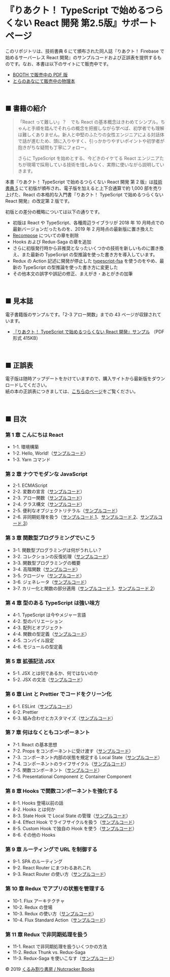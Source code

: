 # 『りあクト！ TypeScript で始めるつらくない React 開発 第2.5版』サポートページ

このリポジトリは、技術書典 6 にて頒布された同人誌『りあクト！ Firebase で始めるサーバーレス React 開発』のサンプルコードおよび正誤表を提供するものです。なお、本書は以下のサイトにて販売中です。

- [BOOTH で販売中の PDF 版](https://booth.pm/ja/items/1312652)
- [とらのあなにて販売中の物理本](https://ec.toranoana.shop/tora/ec/item/040030721457/)

<br />

## ■ 書籍の紹介

> 「React って難しい」？　でも React の基本概念はきわめてシンプル。ちゃんと手順を踏んでそれらの概念を把握しながら学べば、初学者でも理解は難しくありません。新人と中堅のふたりの女性エンジニアによる対話体で話が進むため、頭に入りやすく、引っかかりやすいポイントや初学者が抱きがちな疑問も丁寧にフォロー。
>
> さらに TypeScript を始めとする、今どきのイケてる React エンジニアたちが現場で採用している技術を惜しみなく、実際に使いながら説明していきます。

本書『りあクト！ TypeScript で始めるつらくない React 開発 第 2 版』は[技術書典 5](https://techbookfest.org/event/tbf05) にて初版が頒布され、電子版を加えると上下合通算で約 1,000 部を売り上げた、React の本格的な入門書『りあクト！ TypeScript で始めるつらくない React 開発』の改定第 2 版です。

初版との差分の概略については以下の通りです。

- 初版は React や TypeScript、各種周辺ライブラリが 2018 年 10 月時点での最新バージョンだったものを、2019 年 2 月時点の最新版に置き換えた
- [Recompose](https://github.com/acdlite/recompose) についての章を削除
- Hooks および Redux-Saga の章を追加
- さらに初版発行時から非推奨となったいくつかの技術を新しいものに置き換え、また最新の TypeScript の型推論を使った書き方を導入しています。
- Redux の Action 記述に開発が停止した [typescript-fsa](https://github.com/aikoven/typescript-fsa) を使うのをやめ、最新の TypeScript の型推論を使った書き方に変更した
- その他本文の誤字や誤記の修正、まえがき・あとがきの加筆

<br />

## ■ 見本誌

電子書籍版のサンプルです。「2-3 アロー関数」までの 43 ページが収録されています。

- [『りあクト！ TypeScript で始めるつらくない React 開発』サンプル](https://github.com/oukayuka/ReactBeginnersBook/blob/master/SampleBook.pdf) （PDF 形式 415KB）

<br />

## ■ 正誤表

電子版は随時アップデートをかけていますので、購入サイトから最新版をダウンロードしてください。  
紙の本の正誤表につきましては、[こちらのページ](./errata.md)をご覧ください。

<br />

## ■ 目次

### 第 1 章 こんにちは React

- 1-1. 環境構築
- 1-2. Hello, World!（[サンプルコード](https://github.com/oukayuka/ReactBeginnersBook-2.0/tree/master/01-hello/02-hello)）
- 1-3. Yarn コマンド

### 第 2 章 ナウでモダンな JavaScript

- 2-1. ECMAScript
- 2-2. 変数の宣言（[サンプルコード](https://github.com/oukayuka/ReactBeginnersBook-2.0/blob/master/02-javascript/02-var.js)）
- 2-3. アロー関数（[サンプルコード](https://github.com/oukayuka/ReactBeginnersBook-2.0/blob/master/02-javascript/03-arrow.js)）
- 2-4. クラス構文（[サンプルコード](https://github.com/oukayuka/ReactBeginnersBook-2.0/blob/master/02-javascript/04-class.js)）
- 2-5. 便利なオブジェクトリテラル（[サンプルコード](https://github.com/oukayuka/ReactBeginnersBook-2.0/blob/master/02-javascript/05-spread.js)）
- 2-6. 非同期処理を扱う（[サンプルコード 1](https://github.com/oukayuka/ReactBeginnersBook-2.0/blob/master/02-javascript/06-async.js)、[サンプルコード 2](https://github.com/oukayuka/ReactBeginnersBook-2.0/blob/master/02-javascript/06-promise.js)、[サンプルコード 3](https://github.com/oukayuka/ReactBeginnersBook-2.0/blob/master/02-javascript/06-wakeup.js)）

### 第 3 章 関数型プログラミングでいこう

- 3-1. 関数型プログラミングは何がうれしい？
- 3-2. コレクションの反復処理（[サンプルコード](https://github.com/oukayuka/ReactBeginnersBook-2.0/blob/master/03-fp/02-collection.js)）
- 3-3. 関数型プログラミングの概要
- 3-4. 高階関数（[サンプルコード](https://github.com/oukayuka/ReactBeginnersBook-2.0/blob/master/03-fp/04-hof.js)）
- 3-5. クロージャ（[サンプルコード](https://github.com/oukayuka/ReactBeginnersBook-2.0/blob/master/03-fp/05-closure.js)）
- 3-6. ジェネレータ（[サンプルコード](https://github.com/oukayuka/ReactBeginnersBook-2.0/blob/master/03-fp/06-generator.js)）
- 3-7. カリー化と関数の部分適用（[サンプルコード 1](https://github.com/oukayuka/ReactBeginnersBook-2.0/blob/master/03-fp/07-curried.js)、[サンプルコード 2](https://github.com/oukayuka/ReactBeginnersBook-2.0/blob/master/03-fp/07-partial.js)）

### 第 4 章 型のある TypeScript は強い味方

- 4-1. TypeScript は今やメジャー言語
- 4-2. 型のバリエーション
- 4-3. 配列とオブジェクト
- 4-4. 関数の型定義（[サンプルコード](https://github.com/oukayuka/ReactBeginnersBook-2.0/tree/master/04-typescript/04-never.ts)）
- 4-5. コンパイル設定
- 4-6. モジュールの型定義

### 第 5 章 拡張記法 JSX

- 5-1. JSX とは何であるか、何ではないのか
- 5-2. JSX の文法（[サンプルコード](https://github.com/oukayuka/ReactBeginnersBook-2.0/tree/master/05-jsx/02-jsx)）

### 第 6 章 Lint と Prettier でコードをクリーン化

- 6-1. ESLint（[サンプルコード](https://github.com/oukayuka/ReactBeginnersBook-2.0/tree/master/06-lint/01-eslint)）
- 6-2. Prettier
- 6-3. 組み合わせとカスタマイズ（[サンプルコード](https://github.com/oukayuka/ReactBeginnersBook-2.0/tree/master/06-lint/03-mysetting)）

### 第 7 章 何はなくともコンポーネント

- 7-1. React の基本思想
- 7-2. Props をコンポーネントに受け渡す（[サンプルコード](https://github.com/oukayuka/ReactBeginnersBook-2.0/tree/master/07-component/02-props)）
- 7-3. コンポーネント内部の状態を規定する Local State（[サンプルコード](https://github.com/oukayuka/ReactBeginnersBook-2.0/tree/master/07-component/03-state)）
- 7-4. コンポーネントのライフサイクル（[サンプルコード](https://github.com/oukayuka/ReactBeginnersBook-2.0/tree/master/07-component/04-lifecycle)）
- 7-5. 関数コンポーネント（[サンプルコード](https://github.com/oukayuka/ReactBeginnersBook-2.0/tree/master/07-component/05-functional)）
- 7-6. Presentational Component と Container Component

### 第 8 章 Hooks で関数コンポーネントを強化する

- 8-1. Hooks 登場以前の話
- 8-2. Hooks とは何か
- 8-3. State Hook で Local State の管理（[サンプルコード](https://github.com/oukayuka/ReactBeginnersBook-2.0/tree/master/08-hooks/03-state)）
- 8-4. Effect Hook でライフサイクルを扱う（[サンプルコード](https://github.com/oukayuka/ReactBeginnersBook-2.0/tree/master/08-hooks/04-effect)）
- 8-5. Custom Hook で独自の Hook を使う（[サンプルコード](https://github.com/oukayuka/ReactBeginnersBook-2.0/tree/master/08-hooks/05-custom)）
- 8-6. その他の Hooks

### 第 9 章 ルーティングで URL を制御する

- 9-1. SPA のルーティング
- 9-2. React Router にまつわるあれこれ
- 9-3. React Router の使い方（[サンプルコード](https://github.com/oukayuka/ReactBeginnersBook-2.0/tree/master/09-routing/03-react-router)）

### 第 10 章 Redux でアプリの状態を管理する

- 10-1. Flux アーキテクチャ
- 10-2. Redux の登場
- 10-3. Redux の使い方（[サンプルコード](https://github.com/oukayuka/ReactBeginnersBook-2.0/tree/master/10-redux/03-redux)）
- 10-4. Flux Standard Action（[サンプルコード](https://github.com/oukayuka/ReactBeginnersBook-2.0/tree/master/10-redux/04-fsa)）

### 第 11 章 Redux で非同期処理を扱う

- 11-1. React で非同期処理を扱ういくつかの方法
- 11-2. Redux Thunk vs. Redux-Saga
- 11-3. Redux-Saga を使いこなす（[サンプルコード](https://github.com/oukayuka/ReactBeginnersBook-2.0/tree/master/11-async/03-saga)）

© 2019 [くるみ割り書房 / Nutcracker Books](https://oukayuka.booth.pm/)
